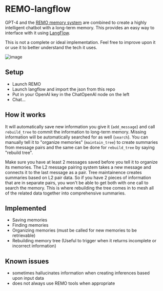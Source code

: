 # REMO-langflow
GPT-4 and the [REMO memory system](https://github.com/daveshap/REMO_Framework) are combined to create a highly intelligent chatbot with a long-term memory. This provides an easy way to interface with it using [LangFlow](https://github.com/logspace-ai/langflow).

This is not a complete or ideal implementation. Feel free to improve upon it or use it to better understand the tech it uses.

![image](https://user-images.githubusercontent.com/123516285/232272096-23763e8a-9f44-446a-80c9-ea4a696bb0b5.png)

## Setup
- Launch REMO
- Launch langflow and import the json from this repo
- Put in your OpenAI key in the ChatOpenAI node on the left
- Chat...

## How it works
It will automatically save new information you give it (`add_message`) and call `rebuild_tree` to commit the information to long-term memory. Missing information will be automatically searched for as well (`search`). You can manually tell it to "organize memories" (`maintain_tree`) to create summaries from message pairs and the same can be done for `rebuild_tree` by saying "rebuild tree". 

Make sure you have at least 2 messages saved before you tell it to organize its memories. The L2 message pairing system takes a new message and connects it to  the last message as a pair. Tree maintainence creates summaries based on L2 pair data. So if you have 2 pieces of information that are in separate pairs, you won't be able to get both with one call to search the memory. This is where rebuilding the tree comes in to mesh all of the related data together into comprehensive summaries.

## Implemented
- Saving memories
- Finding memories
- Organizing memories (must be called for new memories to be retrievable)
- Rebuilding memory tree (Useful to trigger when it returns incomplete or incorrect information)

## Known issues
- sometimes hallucinates information when creating inferences based upon input data
- does not always use REMO tools when appropriate
